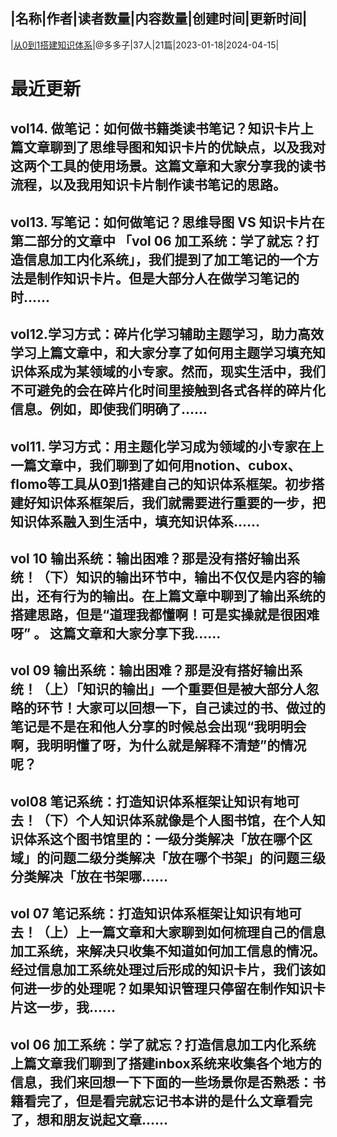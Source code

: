 |名称|作者|读者数量|内容数量|创建时间|更新时间|
---
|[从0到1搭建知识体系](https://xiaobot.net/p/Notion666?refer=0b133df9-27dc-423b-8101-639049001c13)|@多多子|37人|21篇|2023-01-18|2024-04-15|

# 最近更新
## vol14. 做笔记：如何做书籍类读书笔记？知识卡片上篇文章聊到了思维导图和知识卡片的优缺点，以及我对这两个工具的使用场景。这篇文章和大家分享我的读书流程，以及我用知识卡片制作读书笔记的思路。
## vol13. 写笔记：如何做笔记？思维导图 VS 知识卡片在第二部分的文章中 「vol 06 加工系统：学了就忘？打造信息加工内化系统」，我们提到了加工笔记的一个方法是制作知识卡片。但是大部分人在做学习笔记的时......
## vol12.学习方式：碎片化学习辅助主题学习，助力高效学习上篇文章中，和大家分享了如何用主题学习填充知识体系成为某领域的小专家。然而，现实生活中，我们不可避免的会在碎片化时间里接触到各式各样的碎片化信息。例如，即使我们明确了......
## vol11. 学习方式：用主题化学习成为领域的小专家在上一篇文章中，我们聊到了如何用notion、cubox、flomo等工具从0到1搭建自己的知识体系框架。初步搭建好知识体系框架后，我们就需要进行重要的一步，把知识体系融入到生活中，填充知识体系......
## vol 10 输出系统：输出困难？那是没有搭好输出系统！（下）知识的输出环节中，输出不仅仅是内容的输出，还有行为的输出。在上篇文章中聊到了输出系统的搭建思路，但是“道理我都懂啊！可是实操就是很困难呀” 。 这篇文章和大家分享下我......
## vol 09 输出系统：输出困难？那是没有搭好输出系统！（上）「知识的输出」一个重要但是被大部分人忽略的环节！大家可以回想一下，自己读过的书、做过的笔记是不是在和他人分享的时候总会出现“我明明会啊，我明明懂了呀，为什么就是解释不清楚”的情况呢？
## vol08 笔记系统：打造知识体系框架让知识有地可去！（下）个人知识体系就像是个人图书馆，在个人知识体系这个图书馆里的：一级分类解决「放在哪个区域」的问题二级分类解决「放在哪个书架」的问题三级分类解决「放在书架哪......
## vol 07 笔记系统：打造知识体系框架让知识有地可去！（上）上一篇文章和大家聊到如何梳理自己的信息加工系统，来解决只收集不知道如何加工信息的情况。经过信息加工系统处理过后形成的知识卡片，我们该如何进一步的处理呢？如果知识管理只停留在制作知识卡片这一步，我......
## vol 06 加工系统：学了就忘？打造信息加工内化系统上篇文章我们聊到了搭建inbox系统来收集各个地方的信息，我们来回想一下下面的一些场景你是否熟悉：书籍看完了，但是看完就忘记书本讲的是什么文章看完了，想和朋友说起文章......

